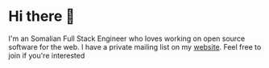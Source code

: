 # Hi there 👋

I'm an Somalian Full Stack Engineer who loves working on open source software for the web.
I have a private mailing list on my [website](https://www.Apzhuss.com). Feel free to join if you're interested